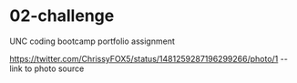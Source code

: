 # 02-challenge
UNC coding bootcamp portfolio assignment 


https://twitter.com/ChrissyFOX5/status/1481259287196299266/photo/1 --link to photo source 
